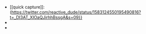 - [[quick capture]]:(https://twitter.com/reactive_dude/status/1583124550195490816?t=_DI3AT_XIOaQJirhhBssgA&s=09}}
-
-